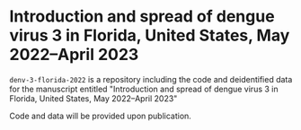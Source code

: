 # Introduction and spread of dengue virus 3 in Florida, United States, May 2022–April 2023
`denv-3-florida-2022` is a repository including the code and deidentified data for the manuscript entitled "Introduction and spread of dengue virus 3 in Florida, United States, May 2022–April 2023"


Code and data will be provided upon publication.
 
